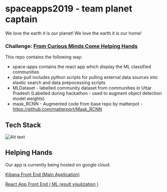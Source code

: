 # spaceapps2019 - team planet captain
We love the earth it is our planet!
We love the earth it is our home!

### Challenge: [From Curious Minds Come Helping Hands](https://2019.spaceappschallenge.org/challenges/living-our-world/curious-minds-come-helping-hands/details)

This repo contains the following way:
- space-apps contains the react app which display the ML classified communities
- data-pull includes python scripts for pulling external data sources into elastic search and data prepocessing scripts
- MLDataset - labelled community dataset from communities in Uttar Pradesh (Labelled during hackathon - used to augment object detection model weights)
- mask_RCNN - Augmented code from base repo by matterpot - https://github.com/matterport/Mask_RCNN

## Tech Stack
![Alt text](techstack.jpg?raw=true "Title")


## Helping Hands

Our app is currently being hosted on google cloud. 

[Kibana Front End (Main Application)](http://35.197.176.167:5601/app/kibana#/dashboard/35274380-f24d-11e9-b8e1-8d0d8149bbc2)


[React App Front End ( ML result visulization )](http://35.197.176.167:3000)

 









